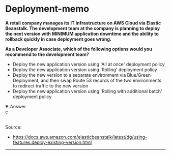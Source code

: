 # Deployment-memo

**A retail company manages its IT infrastructure on AWS Cloud via Elastic Beanstalk. The development team at the company is planning to deploy the next version with MINIMUM application downtime and the ability to rollback quickly in case deployment goes wrong.**

**As a Developer Associate, which of the following options would you recommend to the development team?**

+ Deploy the new application version using 'All at once' deployment policy
+ Deploy the new application version using 'Rolling' deployment policy
+ Deploy the new version to a separate environment via Blue/Green Deployment, and then swap Route 53 records of the two environments to redirect traffic to the new version
+ Deploy the new application version using 'Rolling with additional batch' deployment policy


<details open>
<summary>Answer</summary>
c
</details>
<br>

Source:
+ https://docs.aws.amazon.com/elasticbeanstalk/latest/dg/using-features.deploy-existing-version.html
---
